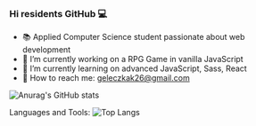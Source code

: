 ### Hi residents GitHub 💻

- 📚 Applied Computer Science student passionate about web development
- 🔭 I’m currently working on a RPG Game in vanilla JavaScript
- 🌱 I’m currently learning on advanced JavaScript, Sass, React
- 📧 How to reach me: geleczkak26@gmail.com

![Anurag's GitHub stats](https://github-readme-stats.vercel.app/api?username=AParovyshnaya&theme=react&show_icons=true)

Languages and Tools:
![Top Langs](https://github-readme-stats.vercel.app/api/top-langs/?username=KetrinZireael&theme=tokyonight)
